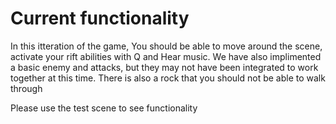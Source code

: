 # Current functionality
In this itteration of the game, You should be able to move around the scene, activate your rift abilities with Q and Hear music. We have also implimented a basic enemy and attacks, but they may not have been integrated to work together at this time. There is also a rock that you should not be able to walk through
 
Please use the test scene to see functionality

